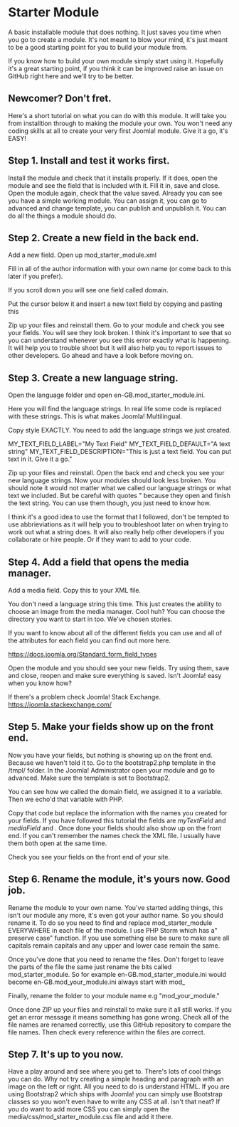 # Starter Module

A basic installable module that does nothing.  It just saves you time when you go to create a module.  It's not meant to blow your mind, it's just meant to be a good starting point for you to build your module from.

If you know how to build your own module simply start using it.  Hopefully it's a great starting point, if you think it can be improved raise an issue on GitHub right here and we'll try to be better.

## Newcomer?  Don't fret.

Here's a short tutorial on what you can do with this module.  It will take you from installtion through to making the module your own.  You won't need any coding skills at all to create your very first Joomla! module.  Give it a go, it's EASY!

## Step 1.  Install and test it works first.

Install the module and check that it installs properly.  If it does, open the module and see the field that is included with it.  Fill it in, save and close.  Open the module again, check that the value saved.  Already you can see you have a simple working module.  You can assign it, you can go to advanced and change template, you can publish and unpublish it.  You can do all the things a module should do.  

## Step 2.  Create a new field in the back end.

Add a new field.  Open up mod_starter_module.xml

Fill in all of the author information with your own name (or come back to this later if you prefer).

If you scroll down you will see one field called domain.  

Put the cursor below it and insert a new text field by copying and pasting this

<field name="myTextField" type="text" default="MY_TEXT_FIELD_DEFAULT" label="MY_TEXT_FIELD_LABEL" description="MY_TEXT_FIELD_DESCRIPTION" size="10" />

Zip up your files and reinstall them.  Go to your module and check you see your fields.  You will see they look broken.  I think it's important to see that so you can understand whenever you see this error exactly what is happening.  It will help you to trouble shoot but it will also help you to report issues to other developers.  Go ahead and have a look before moving on.

## Step 3.  Create a new language string.

Open the language folder and open en-GB.mod_starter_module.ini.

Here you will find the language strings.  In real life some code is replaced with these strings.  This is what makes Joomla! Multilingual.  

Copy style EXACTLY.  You need to add the language strings we just created.

MY_TEXT_FIELD_LABEL="My Text Field"
MY_TEXT_FIELD_DEFAULT="A text string"
MY_TEXT_FIELD_DESCRIPTION="This is just a text field.  You can put text in it.  Give it a go."

Zip up your files and reinstall.  Open the back end and check you see your new language strings.  Now your modules should look less broken.  You should note it would not matter what we called our language strings or what text we included.  But be careful with quotes " because they open and finish the text string.  You can use them though, you just need to know how. 

I think it's a good idea to use the format that I followed, don't be tempted to use abbrieviations as it will help you to troubleshoot later on when trying to work out what a string does.  It will also really help other developers if you collaborate or hire people.  Or if they want to add to your code.  

## Step 4.  Add a field that opens the media manager.

Add a media field.  Copy this to your XML file.

<field name="mediaField" type="media" directory="stories" />

You don't need a language string this time.  This just creates the ability to choose an image from the media manager.  Cool huh?  You can choose the directory you want to start in too.  We've chosen stories.

If you want to know about all of the different fields you can use and all of the attributes for each field you can find out more here.

https://docs.joomla.org/Standard_form_field_types

Open the module and you should see your new fields.  Try using them, save and close, reopen and make sure everything is saved.  Isn't Joomla! easy when you know how?

If there's a problem check Joomla! Stack Exchange.  https://joomla.stackexchange.com/

## Step 5.  Make your fields show up on the front end.

Now you have your fields, but nothing is showing up on the front end.  Because we haven't told it to.  Go to the bootstrap2.php template in the /tmpl/ folder.  In the Joomla! Administrator open your module and go to advanced.  Make sure the template is set to Bootstrap2.

You can see how we called the domain field, we assigned it to a variable.  Then we echo'd that variable with PHP.  

Copy that code but replace the information with the names you created for your fields.  If you have followed this tutorial the fields are *myTextField* and *mediaField* and .  Once done your fields should also show up on the front end.  If you can't remember the names check the XML file.  I usually have them both open at the same time.

Check you see your fields on the front end of your site.

## Step 6.  Rename the module, it's yours now.  Good job.

Rename the module to your own name.  You've started adding things, this isn't our module any more, it's even got your author name.  So you should rename it.  To do so you need to find and replace mod_starter_module EVERYWHERE in each file of the module.  I use PHP Storm which has a" preserve case" function.  If you use something else be sure to make sure all capitals remain capitals and any upper and lower case remain the same.

Once you've done that you need to rename the files.  Don't forget to leave the parts of the file the same just rename the bits called mod_starter_module.  So for example en-GB.mod_starter_module.ini would become en-GB.mod_your_module.ini  always start with mod_

Finally, rename the folder to your module name e.g "mod_your_module."

Once done ZIP up your files and reinstall to make sure it all still works.  If you get an error message it means something has gone wrong.  Check all of the file names are renamed correctly, use this GitHub repository to compare the file names.  Then check every reference within the files are correct.

## Step 7.  It's up to you now.

Have a play around and see where you get to.  There's lots of cool things you can do.  Why not try creating a simple heading and paragraph with an image on the left or right.  All you need to do is understand HTML.  If you are using Bootstrap2 which ships with Joomla! you can simply use Bootstrap classes so you won't even have to write any CSS at all.  Isn't that neat?  If you do want to add more CSS you can simply open the media/css/mod_starter_module.css file and add it there.
